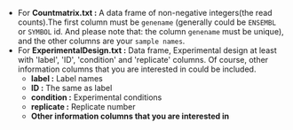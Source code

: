 - For **Countmatrix.txt :** A data frame of non-negative integers(the read counts).The first column must be `genename` (generally could be `ENSEMBL` or `SYMBOL` id. And please note that: the column `genename` must be unique), and the other columns are your `sample names`.
- For **ExperimentalDesign.txt :** Data frame, Experimental design at least with 'label', 'ID', 'condition' and 'replicate' columns. Of course, other information columns that you are interested in could be included.
  + **label :** Label names
  + **ID :** The same as label
  + **condition :** Experimental conditions
  + **replicate :** Replicate number
  + **Other information columns that you are interested in**